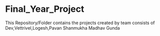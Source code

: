 # Final_Year_Project
This Repository/Folder contains the projects created by team  consists of Dev,Vettrivel,Logesh,Pavan Shanmukha Madhav Gunda  
